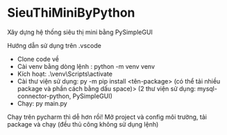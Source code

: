 # SieuThiMiniByPython
Xây dựng hệ thống siêu thị mini bằng PySimpleGUI

Hướng dẫn sử dụng trên .vscode
- Clone code về
- Cài venv bằng dòng lệnh : python -m venv venv
- Kích hoạt: .\venv\Scripts\activate
- Cài thư viện sử dụng: py -m pip install <tên-package> (có thể tải nhiều package và phần cách bằng dấu space)> (2 thư viện sử dụng: mysql-connector-python, PySimpleGUI)
- Chạy: py main.py

Chạy trên pycharm thì dễ hơn rồi! Mở project và config môi trường, tải package và chạy (đều thủ công không sử dụng lệnh)
